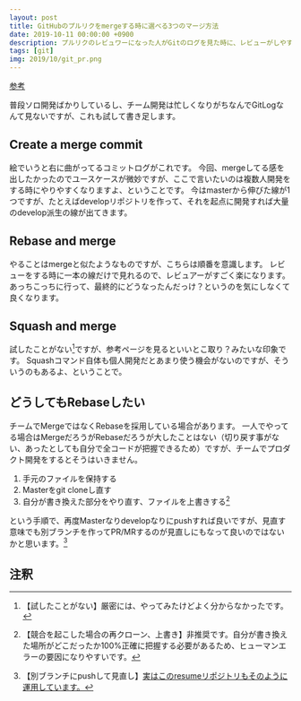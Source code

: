 ```yaml
---
layout: post
title: GitHubのプルリクをmergeする時に選べる3つのマージ方法
date: 2019-10-11 00:00:00 +0900
description: プルリクのレビュワーになった人がGitのログを見た時に、レビューがしやすいかどうかという観点で運用を見つめ直します。
tags: [git]
img: 2019/10/git_pr.png
---
```

[参考](https://qiita.com/ko-he-8/items/94e872f2154829c868df)

普段ソロ開発ばかりしているし、チーム開発は忙しくなりがちなんでGitLogなんて見ないですが、これも試して書き足します。

## Create a merge commit
絵でいうと右に曲がってるコミットログがこれです。
今回、mergeしてる感を出したかったのでユースケースが微妙ですが、ここで言いたいのは複数人開発をする時にやりやすくなりますよ、ということです。
今はmasterから伸びた線が1つですが、たとえばdevelopリポジトリを作って、それを起点に開発すれば大量のdevelop派生の線が出てきます。

## Rebase and merge
やることはmergeと似たようなものですが、こちらは順番を意識します。
レビューをする時に一本の線だけで見れるので、レビュアーがすごく楽になります。
あっちこっちに行って、最終的にどうなったんだっけ？というのを気にしなくて良くなります。

## Squash and merge
試したことがない[^1]ですが、参考ページを見るといいとこ取り？みたいな印象です。
Squashコマンド自体も個人開発だとあまり使う機会がないのですが、そういうのもあるよ、ということで。

## どうしてもRebaseしたい
チームでMergeではなくRebaseを採用している場合があります。
一人でやってる場合はMergeだろうがRebaseだろうが大したことはない（切り戻す事がない、あったとしても自分で全コードが把握できるため）ですが、チームでプロダクト開発をするとそうはいきません。

1. 手元のファイルを保持する
1. Masterをgit cloneし直す
1. 自分が書き換えた部分をやり直す、ファイルを上書きする[^2]

という手順で、再度Masterなりdevelopなりにpushすれば良いですが、見直す意味でも別ブランチを作ってPR/MRするのが見直しにもなって良いのではないかと思います。[^3]

## 注釈
[^1]: 【試したことがない】厳密には、やってみたけどよく分からなかったです。
[^2]: 【競合を起こした場合の再クローン、上書き】非推奨です。自分が書き換えた場所がどこだったか100%正確に把握する必要があるため、ヒューマンエラーの要因になりやすいです。
[^3]: 【別ブランチにpushして見直し】[実はこのresumeリポジトリもそのように運用しています。](https://github.com/shimajima-eiji/resume/pulls?q=is%3Apr+is%3Aclosed)
